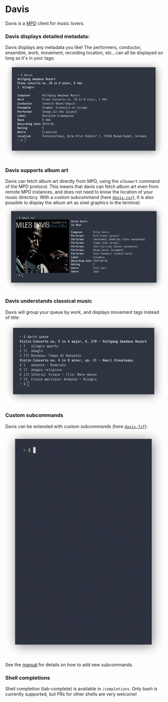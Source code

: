 # Davis

Davis is a [MPD](https://www.musicpd.org/) client for music lovers.

### Davis displays detailed metadata:
Davis displays any metadata you like! The performers, conductor, ensemble,
work, movement, recording location, etc., can all be displayed so long as it's
in your tags:
![screenshot of davis current](scrots/current.png)

### Davis supports album art
Davis can fetch album art directly from MPD, using the `albumart` command of
the MPD protocol. This means that davis can fetch album art even from remote
MPD instances, and does not need to know the location of your music directory.
With a custom subcommand (here [`davis-cur`](subcommands/cur/)), it is also
possible to display the album art as sixel graphics in the terminal:
![screenshot of davis cover](scrots/cur.png)

### Davis understands classical music
Davis will group your queue by work, and displays movement tags instead of title:
![screenshot of davis queue](scrots/queue.png)

### Custom subcommands
Davis can be extended with custom subcommands (here [`davis-fzf`](subcommands/fzf/)):
![screencast of davis fzf](scrots/fzf.webp)

See the [manual](MANUAL.txt) for details on how to add new subcommands.

### Shell completions
Shell completion (tab-complete) is available in `/completions`. Only bash is
currently supported, but PRs for other shells are very welcome!
